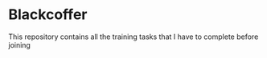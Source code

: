 # Blackcoffer
This repository contains all the training tasks that I have to complete before joining 
